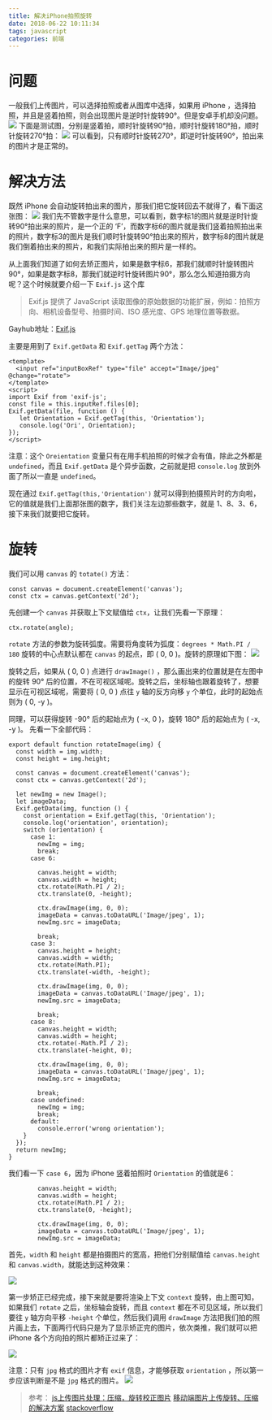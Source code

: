 ```yaml
---
title: 解决iPhone拍照旋转
date: 2018-06-22 10:11:34
tags: javascript
categories: 前端
---
```


# 问题
一般我们上传图片，可以选择拍照或者从图库中选择，如果用 iPhone ，选择拍照，并且是竖着拍照，则会出现图片是逆时针旋转90°。但是安卓手机却没问题。
![](https://upload-images.jianshu.io/upload_images/5834506-75114f8bc12ae289.png?imageMogr2/auto-orient/strip%7CimageView2/2/w/1240)
下面是测试图，分别是竖着拍，顺时针旋转90°拍，顺时针旋转180°拍，顺时针旋转270°拍：
![](https://upload-images.jianshu.io/upload_images/5834506-55da8f2c44e481ba.png?imageMogr2/auto-orient/strip%7CimageView2/2/w/1240)
可以看到，只有顺时针旋转270°，即逆时针旋转90°，拍出来的图片才是正常的。
# 解决方法
既然 iPhone 会自动旋转拍出来的图片，那我们把它旋转回去不就得了，看下面这张图：
![](https://upload-images.jianshu.io/upload_images/5834506-5d20d6e5c782e367.png?imageMogr2/auto-orient/strip%7CimageView2/2/w/1240)
我们先不管数字是什么意思，可以看到，数字标1的图片就是逆时针旋转90°拍出来的照片，是一个正的 ‘F’，而数字标6的图片就是我们竖着拍照拍出来的照片，数字标3的图片是我们顺时针旋转90°拍出来的照片，数字标8的图片就是我们倒着拍出来的照片，和我们实际拍出来的照片是一样的。

从上面我们知道了如何去矫正图片，如果是数字标6，那我们就顺时针旋转图片90°，如果是数字标8，那我们就逆时针旋转图片90°，那么怎么知道拍摄方向呢？这个时候就要介绍一下 `Exif.js` 这个库
>Exif.js 提供了 JavaScript 读取图像的原始数据的功能扩展，例如：拍照方向、相机设备型号、拍摄时间、ISO 感光度、GPS 地理位置等数据。

Gayhub地址：[Exif.js](https://github.com/exif-js/exif-js)

主要是用到了 `Exif.getData` 和 `Exif.getTag` 两个方法：
```
<template>
  <input ref="inputBoxRef" type="file" accept="Image/jpeg" @change="rotate">
</template>
<script>
import Exif from 'exif-js';
const file = this.inputRef.files[0];
Exif.getData(file, function () {
   let Orientation = Exif.getTag(this, 'Orientation');
   console.log('Ori', Orientation);
});
</script>
```
注意：这个 `Oreientation` 变量只有在用手机拍照的时候才会有值，除此之外都是 `undefined`，而且 `Exif.getData` 是个异步函数，之前就是把 `console.log` 放到外面了所以一直是 `undefined`。

现在通过 `Exif.getTag(this,'Orientation')` 就可以得到拍摄照片时的方向啦，它的值就是我们上面那张图的数字，我们关注左边那些数字，就是 1、8、3、6，接下来我们就要把它旋转。
# 旋转
我们可以用 `canvas` 的 `totate()` 方法：
```
const canvas = document.createElement('canvas');
const ctx = canvas.getContext('2d');
```
先创建一个 `canvas` 并获取上下文赋值给 `ctx`，让我们先看一下原理：
```
ctx.rotate(angle);
```
`rotate` 方法的参数为旋转弧度。需要将角度转为弧度：`degrees * Math.PI / 180`
旋转的中心点默认都在 `canvas` 的起点，即 ( 0, 0 )。旋转的原理如下图：
![](https://upload-images.jianshu.io/upload_images/5834506-a7a17c9648957187.png?imageMogr2/auto-orient/strip%7CimageView2/2/w/1240)



旋转之后，如果从 ( 0, 0 ) 点进行 `drawImage()` ，那么画出来的位置就是在左图中的旋转 90° 后的位置，不在可视区域呢。旋转之后，坐标轴也跟着旋转了，想要显示在可视区域呢，需要将 ( 0, 0 ) 点往 `y` 轴的反方向移 `y` 个单位，此时的起始点则为 ( 0, -y )。

同理，可以获得旋转 -90° 后的起始点为 ( -x, 0 )，旋转 180° 后的起始点为 ( -x, -y )。
先看一下全部代码：
```
export default function rotateImage(img) {
  const width = img.width;
  const height = img.height;

  const canvas = document.createElement('canvas');
  const ctx = canvas.getContext('2d');

  let newImg = new Image();
  let imageData;
  Exif.getData(img, function () {
    const orientation = Exif.getTag(this, 'Orientation');
    console.log('orientation', orientation);
    switch (orientation) {
      case 1:
        newImg = img;
        break;
      case 6:

        canvas.height = width;
        canvas.width = height;
        ctx.rotate(Math.PI / 2);
        ctx.translate(0, -height);

        ctx.drawImage(img, 0, 0);
        imageData = canvas.toDataURL('Image/jpeg', 1);
        newImg.src = imageData;

        break;
      case 3:
        canvas.height = height;
        canvas.width = width;
        ctx.rotate(Math.PI);
        ctx.translate(-width, -height);

        ctx.drawImage(img, 0, 0);
        imageData = canvas.toDataURL('Image/jpeg', 1);
        newImg.src = imageData;

        break;
      case 8:
        canvas.height = width;
        canvas.width = height;
        ctx.rotate(-Math.PI / 2);
        ctx.translate(-height, 0);

        ctx.drawImage(img, 0, 0);
        imageData = canvas.toDataURL('Image/jpeg', 1);
        newImg.src = imageData;

        break;
      case undefined:
        newImg = img;
        break;
      default:
        console.error('wrong orientation');
    }
  });
  return newImg;
}
```


我们看一下 `case 6`，因为 iPhone 竖着拍照时 `Orientation` 的值就是6：



```
        canvas.height = width;
        canvas.width = height;
        ctx.rotate(Math.PI / 2);
        ctx.translate(0, -height);

        ctx.drawImage(img, 0, 0);
        imageData = canvas.toDataURL('Image/jpeg', 1);
        newImg.src = imageData;
```


首先，`width` 和 `height` 都是拍摄图片的宽高，把他们分别赋值给 `canvas.height` 和 `canvas.width`，就能达到这种效果：

![](https://upload-images.jianshu.io/upload_images/5834506-40dfe9c2e6d90f3d.png?imageMogr2/auto-orient/strip%7CimageView2/2/w/1240)

第一步矫正已经完成，接下来就是要将渲染上下文 `context` 旋转，由上图可知，如果我们 `rotate` 之后，坐标轴会旋转，而且 `context` 都在不可见区域，所以我们要往 `y` 轴方向平移 `-height` 个单位，然后我们调用 `drawImage` 方法把我们拍的照片画上去，下面两行代码只是为了显示矫正完的图片，依次类推，我们就可以把 iPhone 各个方向拍的照片都矫正过来了：



![](https://upload-images.jianshu.io/upload_images/5834506-c808e95944f43ef5.png?imageMogr2/auto-orient/strip%7CimageView2/2/w/1240)



注意：只有 `jpg` 格式的图片才有 `exif` 信息，才能够获取 `orientation` ，所以第一步应该判断是不是 `jpg` 格式的图片。
![](https://upload-images.jianshu.io/upload_images/5834506-6e7c20750fff1166.png?imageMogr2/auto-orient/strip%7CimageView2/2/w/1240)

>参考：
>[js上传图片处理：压缩，旋转校正图片](https://blog.csdn.net/qq_25237107/article/details/69292374)
>[移动端图片上传旋转、压缩的解决方案](https://zhuanlan.zhihu.com/p/27627436)
>[stackoverflow](https://stackoverflow.com/questions/7584794/accessing-jpeg-exif-rotation-data-in-javascript-on-the-client-side)